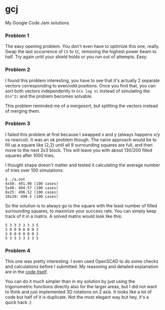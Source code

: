 # gcj
My Google Code Jam solutions


### Problem 1

The easy opening problem. You don't even have to optimize this one, really.
Swap the last occurrence of `CS` to `SC`, removing the highest power beam to half. Try again until your shield holds or you run out of attempts. Easy.



### Problem 2

I found this problem interesting, you have to see that it's actually 2 separate vectors corresponding to even/odd positions.
Once you find that, you can sort both vectors independently in `O(n log n)` instead of simulating the `O(n^2)` and the problem becomes solvable.

This problem reminded me of a mergesort, but splitting the vectors instead of merging them.


### Problem 3

I failed this problem at first because I swapped x and y (always happens x/y vs row/col). It was an ok problem though.
The naive approach would be to fill up a square like (2,2) until all 9 surrounding squares are full, and then move to the
next 3x3 block. This will leave you with about 130/200 filled squares after 1000 tries.

I thought shape doesn't matter and tested it calculating the average number of tries over 100 simulations:

```
$ ./a.out 
4x50: 491.98 (100 cases)
5x40: 494.57 (100 cases)
8x25: 496.52 (100 cases)
10x20: 490.5 (100 cases)

```

So the solution is to always go to the square with the least number of filled surrounding squares, to maximize your success rate.
You can simply keep track of it in a matrix. A solved matrix would look like this:

```
5 3 3 3 3 3 3 5 
3 0 0 0 0 0 0 3 
3 0 0 0 0 0 0 3 
5 3 3 3 3 3 3 5 
```

### Problem 4

This one was pretty interesting. I even used OpenSCAD to do some checks and calculations before I submitted. My reasoning and detailed explanation are in the [code itself](https://github.com/twinone/gcj/blob/master/qualification/4-CubicUFO.cc).

You can do it much simpler than in my solution by just using the trigonometric functions directly also for the larger areas, 
but I did not want to think and just implemented 3D rotations on 2 axis. It looks like a lot of code but half of it is duplicate. Not the most elegant way but hey, it's a quick hack :)


